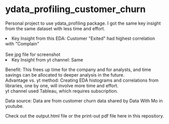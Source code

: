 # ydata_profiling_customer_churn

Personal project to use ydata_profiling package.  I got the same key insight from the same dataset with less time and effort. 
<li>Key Insight from this EDA:  Customer "Exited" had highest correlation with "Complain"</li> <br> See jpg file for screenshot
<li>Key Insight from yt channel: Same

Benefit:  This frees up time for the company and for analysts, and time savings can be allocated to deeper analysis in the future.  <br>
Advantage vs. yt method:  Creating EDA histograms and correlations from libraries, one by one, will involve more time and effort. <br>
yt channel used Tableau, which requires subscription.  <br>

Data source:  Data are from customer churn data shared by Data With Mo in youtube. 

Check out the output.html file or the print-out pdf file here in this repository.
